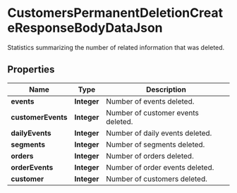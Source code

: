

# CustomersPermanentDeletionCreateResponseBodyDataJson

Statistics summarizing the number of related information that was deleted.

## Properties

| Name | Type | Description |
|------------ | ------------- | ------------- |
|**events** | **Integer** | Number of events deleted. |
|**customerEvents** | **Integer** | Number of customer events deleted. |
|**dailyEvents** | **Integer** | Number of daily events deleted. |
|**segments** | **Integer** | Number of segments deleted. |
|**orders** | **Integer** | Number of orders deleted. |
|**orderEvents** | **Integer** | Number of order events deleted. |
|**customer** | **Integer** | Number of customers deleted. |



